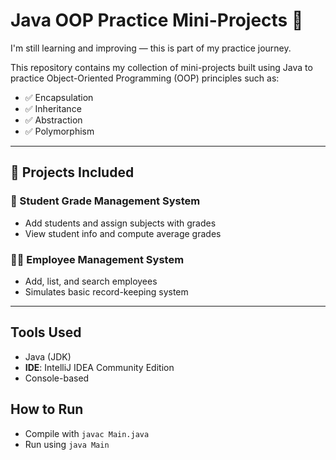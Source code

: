 # Java OOP Practice Mini-Projects 🚀

I'm still learning and improving — this is part of my practice journey.

This repository contains my collection of mini-projects built using Java to practice Object-Oriented Programming (OOP) principles such as:

- ✅ Encapsulation
- ✅ Inheritance
- ✅ Abstraction
- ✅ Polymorphism

---

## 🧠 Projects Included

### 📘 Student Grade Management System
- Add students and assign subjects with grades
- View student info and compute average grades

### 🧑‍💼 Employee Management System
- Add, list, and search employees
- Simulates basic record-keeping system
---

## Tools Used
- Java (JDK)
-  **IDE**: IntelliJ IDEA Community Edition
- Console-based

## How to Run
- Compile with `javac Main.java`
- Run using `java Main`
